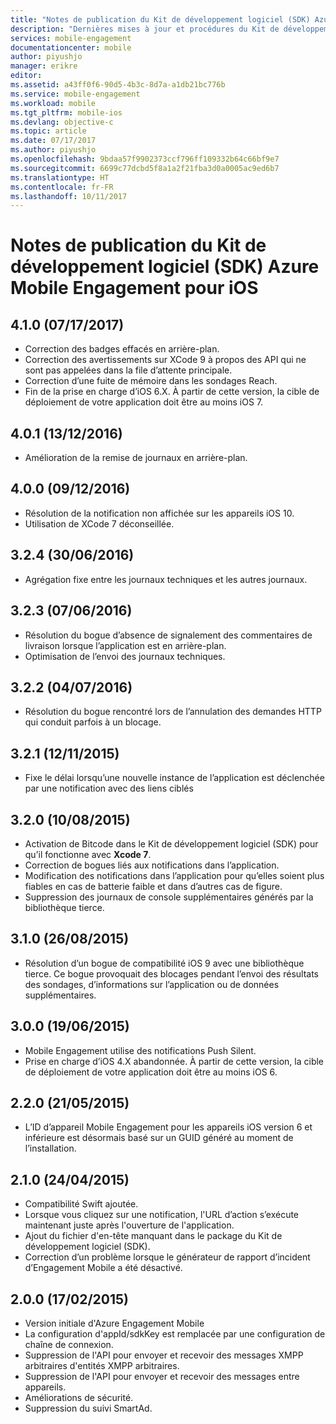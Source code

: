 ```yaml
---
title: "Notes de publication du Kit de développement logiciel (SDK) Azure Mobile Engagement pour iOS | Microsoft Docs"
description: "Dernières mises à jour et procédures du Kit de développement logiciel (SDK) iOS pour Azure Mobile Engagement"
services: mobile-engagement
documentationcenter: mobile
author: piyushjo
manager: erikre
editor: 
ms.assetid: a43ff0f6-90d5-4b3c-8d7a-a1db21bc776b
ms.service: mobile-engagement
ms.workload: mobile
ms.tgt_pltfrm: mobile-ios
ms.devlang: objective-c
ms.topic: article
ms.date: 07/17/2017
ms.author: piyushjo
ms.openlocfilehash: 9bdaa57f9902373ccf796ff109332b64c66bf9e7
ms.sourcegitcommit: 6699c77dcbd5f8a1a2f21fba3d0a0005ac9ed6b7
ms.translationtype: HT
ms.contentlocale: fr-FR
ms.lasthandoff: 10/11/2017
---
```

# <a name="azure-mobile-engagement-ios-sdk-release-notes"></a>Notes de publication du Kit de développement logiciel (SDK) Azure Mobile Engagement pour iOS

## <a name="410-07172017"></a>4.1.0 (07/17/2017)
* Correction des badges effacés en arrière-plan.
* Correction des avertissements sur XCode 9 à propos des API qui ne sont pas appelées dans la file d’attente principale.
* Correction d’une fuite de mémoire dans les sondages Reach.
* Fin de la prise en charge d’iOS 6.X. À partir de cette version, la cible de déploiement de votre application doit être au moins iOS 7.

## <a name="401-12132016"></a>4.0.1 (13/12/2016)
* Amélioration de la remise de journaux en arrière-plan.

## <a name="400-09122016"></a>4.0.0 (09/12/2016)
* Résolution de la notification non affichée sur les appareils iOS 10.
* Utilisation de XCode 7 déconseillée.

## <a name="324-06302016"></a>3.2.4 (30/06/2016)
* Agrégation fixe entre les journaux techniques et les autres journaux.

## <a name="323-06072016"></a>3.2.3 (07/06/2016)
* Résolution du bogue d’absence de signalement des commentaires de livraison lorsque l’application est en arrière-plan.
* Optimisation de l’envoi des journaux techniques.

## <a name="322-04072016"></a>3.2.2 (04/07/2016)
* Résolution du bogue rencontré lors de l’annulation des demandes HTTP qui conduit parfois à un blocage.

## <a name="321-12112015"></a>3.2.1 (12/11/2015)
* Fixe le délai lorsqu’une nouvelle instance de l’application est déclenchée par une notification avec des liens ciblés

## <a name="320-10082015"></a>3.2.0 (10/08/2015)
* Activation de Bitcode dans le Kit de développement logiciel (SDK) pour qu’il fonctionne avec **Xcode 7**.
* Correction de bogues liés aux notifications dans l’application.
* Modification des notifications dans l’application pour qu’elles soient plus fiables en cas de batterie faible et dans d’autres cas de figure.
* Suppression des journaux de console supplémentaires générés par la bibliothèque tierce.

## <a name="310-08262015"></a>3.1.0 (26/08/2015)
* Résolution d’un bogue de compatibilité iOS 9 avec une bibliothèque tierce. Ce bogue provoquait des blocages pendant l’envoi des résultats des sondages, d’informations sur l’application ou de données supplémentaires.

## <a name="300-06192015"></a>3.0.0 (19/06/2015)
* Mobile Engagement utilise des notifications Push Silent.
* Prise en charge d’iOS 4.X abandonnée. À partir de cette version, la cible de déploiement de votre application doit être au moins iOS 6.

## <a name="220-05212015"></a>2.2.0 (21/05/2015)
* L’ID d’appareil Mobile Engagement pour les appareils iOS version 6 et inférieure est désormais basé sur un GUID généré au moment de l’installation.

## <a name="210-04242015"></a>2.1.0 (24/04/2015)
* Compatibilité Swift ajoutée.
* Lorsque vous cliquez sur une notification, l'URL d’action s’exécute maintenant juste après l'ouverture de l'application.
* Ajout du fichier d'en-tête manquant dans le package du Kit de développement logiciel (SDK).
* Correction d’un problème lorsque le générateur de rapport d’incident d’Engagement Mobile a été désactivé.

## <a name="200-02172015"></a>2.0.0 (17/02/2015)
* Version initiale d'Azure Engagement Mobile
* La configuration d'appId/sdkKey est remplacée par une configuration de chaîne de connexion.
* Suppression de l'API pour envoyer et recevoir des messages XMPP arbitraires d'entités XMPP arbitraires.
* Suppression de l'API pour envoyer et recevoir des messages entre appareils.
* Améliorations de sécurité.
* Suppression du suivi SmartAd.
